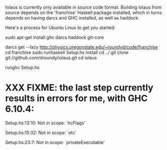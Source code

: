 
Iolaus is currently only available in source code format. Building iolaus
from source depends on the 'franchise' Haskell package installed, which in
turns depends on having darcs and GHC installed, as well as haddock.

Here's a process for Ubuntu Linux to get you started:

sudo apt-get install ghc darcs haddock git-core

darcs get --lazy http://physics.oregonstate.edu/~roundyd/code/franchise
cd franchise
sudo runhaskell Setup.hs install
cd ../
git clone git://github.com/droundy/iolaus.git
cd iolaus

runghc Setup.hs

# XXX FIXME: the last step currently results in errors for me, with GHC 6.10.4:

Setup.hs:13:10: Not in scope: `hcFlags'

Setup.hs:15:32: Not in scope: `etc'

Setup.hs:23:7: Not in scope: `privateExecutable'







